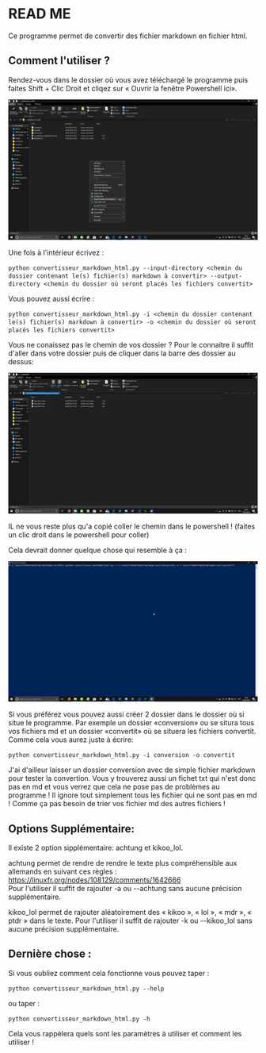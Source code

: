 # READ ME

Ce programme permet de convertir des fichier markdown en fichier html.  

## Comment l'utiliser ?

Rendez-vous dans le dossier où vous avez téléchargé le programme puis faites Shift + Clic Droit et cliqez sur « Ouvrir la fenêtre Powershell ici».

![alt text](https://github.com/MathieuCaselles/markdown_to_html/blob/master/screen_tuto/1.png)  

Une fois à l'intérieur écrivez :

    python convertisseur_markdown_html.py --input-directory <chemin du dossier contenant le(s) fichier(s) markdown à convertir> --output-directory <chemin du dossier où seront placés les fichiers convertit>


Vous pouvez aussi écrire :

    python convertisseur_markdown_html.py -i <chemin du dossier contenant le(s) fichier(s) markdown à convertir> -o <chemin du dossier où seront placés les fichiers convertit>

Vous ne conaissez pas le chemin de vos dossier ? Pour le connaitre il suffit d'aller dans votre dossier puis de cliquer dans la barre des dossier au dessus:

![alt text](https://github.com/MathieuCaselles/markdown_to_html/blob/master/screen_tuto/2.png)  

IL ne vous reste plus qu'a copié coller le chemin dans le powershell ! (faites un clic droit dans le powershell pour coller)  
  
Cela devrait donner quelque chose qui resemble à ça :

![alt text](https://github.com/MathieuCaselles/markdown_to_html/blob/master/screen_tuto/3.png)

Si vous préférez vous pouvez aussi créer 2 dossier dans le dossier où si situe le programme. Par exemple un dossier «conversion» ou se situra tous vos fichiers md et un dossier «convertit» où se situera les fichiers convertit. Comme cela vous aurez juste à écrire:

    python convertisseur_markdown_html.py -i conversion -o convertit

J'ai d'ailleur laisser un dossier conversion avec de simple fichier markdown pour tester la convertion. Vous y trouverez aussi un fichet txt qui n'est donc pas en md et vous verrez que cela ne pose pas de problèmes au programme ! Il ignore tout simplement tous les fichier qui ne sont pas en md ! Comme ça pas besoin de trier vos fichier md des autres fichiers !

## Options Supplémentaire:

Il existe 2 option sipplémentaire: achtung et kikoo_lol.  

achtung permet de rendre de rendre le texte plus compréhensible aux allemands en suivant ces règles : <https://linuxfr.org/nodes/108129/comments/1642666>  
Pour l'utiliser il suffit de rajouter -a ou --achtung sans aucune précision supplémentaire.  
  
kikoo_lol permet de rajouter aléatoirement des « kikoo », « lol », « mdr », « ptdr » dans le texte.
Pour l'utiliser il suffit de rajouter -k ou --kikoo_lol sans aucune précision supplémentaire.

## Dernière chose :

Si vous oubliez comment cela fonctionne vous pouvez taper : 

    python convertisseur_markdown_html.py --help

ou taper :

    python convertisseur_markdown_html.py -h

Cela vous rappèlera quels sont les paramètres à utiliser et comment les utiliser !
